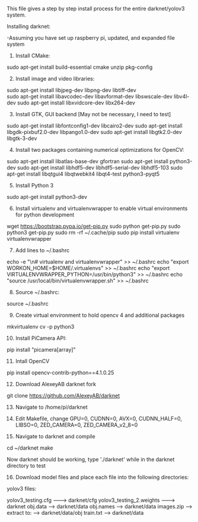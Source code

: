 This file gives a step by step install process for the entire darknet/yolov3 system.

Installing darknet:

-Assuming you have set up raspberry pi, updated, and expanded file system

1. Install CMake:

sudo apt-get install build-essential cmake unzip pkg-config


2. Install image and video libraries:

sudo apt-get install libjpeg-dev libpng-dev libtiff-dev  
sudo apt-get install libavcodec-dev libavformat-dev libswscale-dev libv4l-dev
sudo apt-get install libxvidcore-dev libx264-dev


3. Install GTK, GUI backend [May not be necessary, I need to test]

sudo apt-get install libfontconfig1-dev libcairo2-dev
sudo apt-get install libgdk-pixbuf2.0-dev libpango1.0-dev
sudo apt-get install libgtk2.0-dev libgtk-3-dev


4. Install two packages containing numerical optimizations for OpenCV:

sudo apt-get install libatlas-base-dev gfortran
sudo apt-get install python3-dev
sudo apt-get install libhdf5-dev libhdf5-serial-dev libhdf5-103
sudo apt-get install libqtgui4 libqtwebkit4 libqt4-test python3-pyqt5


5. Install Python 3 

sudo apt-get install python3-dev


6. Install virtualenv and virtualenvwrapper to enable virtual environments for python development

wget https://bootstrap.pypa.io/get-pip.py
sudo python get-pip.py
sudo python3 get-pip.py
sudo rm -rf ~/.cache/pip
sudo pip install virtualenv virtualenvwrapper


7. Add lines to ~/.bashrc

echo -e "\n# virtualenv and virtualenvwrapper" >> ~/.bashrc
echo "export WORKON_HOME=$HOME/.virtualenvs" >> ~/.bashrc
echo "export VIRTUALENVWRAPPER_PYTHON=/usr/bin/python3" >> ~/.bashrc
echo "source /usr/local/bin/virtualenvwrapper.sh" >> ~/.bashrc


8. Source ~/.bashrc:

source ~/.bashrc


9. Create virtual environment to hold opencv 4 and additional packages

mkvirtualenv cv -p python3


10. Install PiCamera API:

pip install "picamera[array]"


11. Intall OpenCV

pip install opencv-contrib-python==4.1.0.25


12. Download AlexeyAB darknet fork

git clone https://github.com/AlexeyAB/darknet


13. Navigate to /home/pi/darknet


14. Edit Makefile, change GPU=0, CUDNN=0, AVX=0, CUDNN_HALF=0, LIBSO=0, ZED_CAMERA=0, ZED_CAMERA_v2_8=0


15. Navigate to darknet and compile

cd ~/darknet
make


Now darknet should be working, type './darknet' while in the darknet directory to test 


16. Download model files and place each file into the following directories:

yolov3 files:

yolov3_testing.cfg ---> darknet/cfg
yolov3_testing_2.weights ---> darknet
obj.data --> darknet/data
obj.names --> darknet/data
images.zip --> extract to: --> darknet/data/obj
train.txt --> darknet/data
